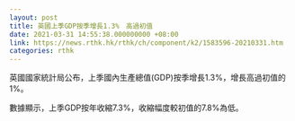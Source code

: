 ```yaml
---
layout: post
title: 英國上季GDP按季增長1.3%　高過初值
date: 2021-03-31 14:55:38.000000000 +08:00
link: https://news.rthk.hk/rthk/ch/component/k2/1583596-20210331.htm
categories: rthk
---
```


英國國家統計局公布，上季國內生產總值(GDP)按季增長1.3%，增長高過初值的1%。

數據顯示，上季GDP按年收縮7.3%，收縮幅度較初值的7.8%為低。
